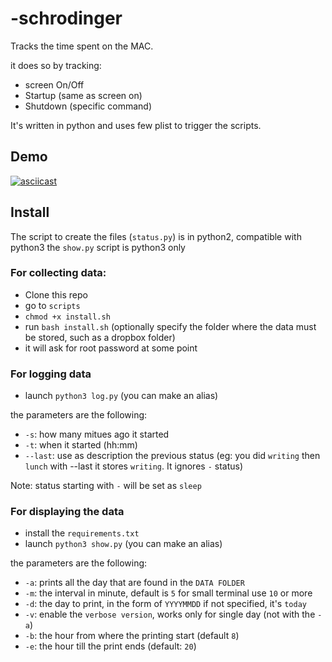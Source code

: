 # -schrodinger
Tracks the time spent on the MAC.

it does so by tracking:

- screen On/Off
- Startup (same as screen on)
- Shutdown (specific command)

It's written in python and uses few plist to trigger the scripts.

## Demo
[![asciicast](https://asciinema.org/a/lUJejik5apHJIA8wI8H9S98K0.svg)](https://asciinema.org/a/lUJejik5apHJIA8wI8H9S98K0)


## Install
The script to create the files (`status.py`) is in python2, compatible with python3
the `show.py` script is python3 only

### For collecting data:

- Clone this repo
- go to `scripts`
- `chmod +x install.sh`
- run `bash install.sh` (optionally specify the folder where the data must be stored, such as a dropbox folder)
- it will ask for root password at some point
<!-- - Configure the `config.py` file copying `config_base.py`, set the folder where you want the data of the day stored (I store them in dropbox), use the full path. This can be any folder. we call it `DATA FOLDER`

- Install sleepwatcher `brew install sleepwatcher` (install (brew services first)[hp])
- copy the `com.stefanotranquillini.sleepwatcher.plist` to `~/Library/LaunchAgent`
- edit the `plist` file changing `<FULL PATH TO YOUR HOME FOLDER>` to the path of your `HOME FOLDER`
- Copy `.wakeup` and `.sleep` to your `HOME FOLDER`
- edit the two files and set `<FULL PATH TO YOUR PROJECT FOLDER>` to the path where the repository is cloned `PROJECT FOLDER`
- run the command in the `~/Library/LaunchAgent` `launchctl load com.stefanotranquillini.sleepwatcher.plist`

- copy the `com.stefanotranquillini.shutdown.plist` to `~/Library/LaunchAgent`
- edit the `plist` file changing `<FULL PATH TO YOUR HOME FOLDER>` to the path of your `HOME FOLDER`
- Copy `.shutdown`  to your `HOME FOLDER`
- edit the file and set `<FULL PATH TO YOUR PROJECT FOLDER>` to the path where the repository is cloned `PROJECT FOLDER`
- run the command in the `~/Library/LaunchAgent` `sudo launchctl load -w me.stefanotranquillini.shutdown.plist` (note the `sudo` and `-w`)

Now, every time your screen sleeps or you start/shutdown the MAC you will find an entry in a file in the `DATA FOLDER`. The file has `YYYYMMDD` as name. -->

### For logging data
- launch `python3 log.py` (you can make an alias)

the parameters are the following:

- `-s`: how many mitues ago it started
- `-t`: when it started (hh:mm)
- `--last`: use as description the previous status (eg: you did `writing` then `lunch` with --last it stores `writing`. It ignores `-` status)

Note: status starting with `-` will be set as `sleep`

### For displaying the data

- install the `requirements.txt`
- launch `python3 show.py` (you can make an alias)

the parameters are the following:

- `-a`: prints all the day that are found in the `DATA FOLDER`
- `-m`: the interval in minute, default is `5` for small terminal use `10` or more
- `-d`: the day to print, in the form of `YYYYMMDD` if not specified, it's `today`
- `-v`: enable the `verbose version`, works only for single day (not with the `-a`)
- `-b`: the hour from where the printing start (default `8`)
- `-e`: the hour till the print ends (default: `20`)

